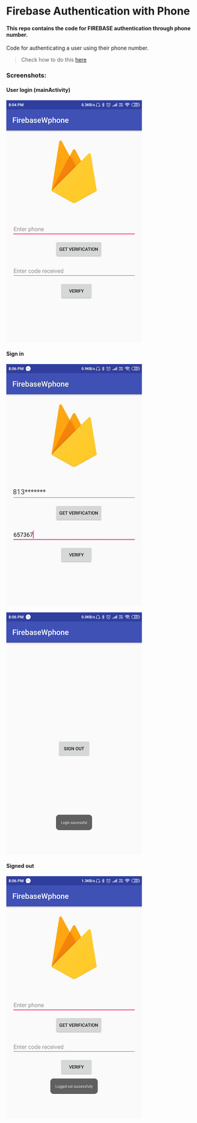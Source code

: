 # Firebase Authentication with Phone
#### This repo contains the code for **FIREBASE** authentication through phone number.

Code for authenticating a user using their phone number.
>Check how to do this [here](https://firebase.google.com/docs/auth/android/phone-auth)

### Screenshots:

#### User login (mainActivity)

 ![Alt Text](https://github.com/tarunlahrod/Firebase-Authentication-with-Phone/blob/master/screenshots/login%20page.png)
 
#### Sign in

![this image](https://github.com/tarunlahrod/Firebase-Authentication-with-Phone/blob/master/screenshots/enter%20phone%20number.jpg)

![Alt Text](https://github.com/tarunlahrod/Firebase-Authentication-with-Phone/blob/master/screenshots/signed%20in.png)

#### Signed out

![Alt Text](https://github.com/tarunlahrod/Firebase-Authentication-with-Phone/blob/master/screenshots/signed%20out.png)
